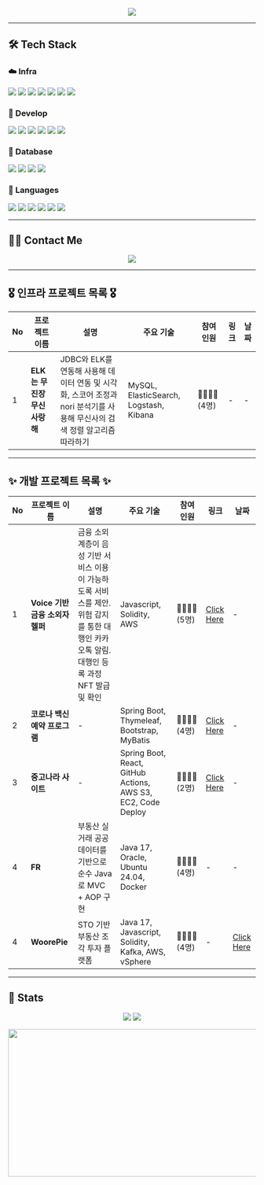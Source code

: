 <p align="center">
  <img src="https://capsule-render.vercel.app/api?type=soft&color=4b6cb7,e0eafc&height=150&section=header&text=Welcome%20to%20Ryan's%20Lab&fontColor=ffffff&fontSize=40&fontAlignY=40&desc=Back-End%20Developer%20%7C%20Maybe%20Infra%20Engineer&descAlignY=60&descAlign=50"/>
</p>

---

## 🛠 Tech Stack

### ☁️ Infra
<p>
  <img src="https://img.shields.io/badge/Amazon AWS-232F3E?style=for-the-badge&logo=amazonaws&logoColor=white"/>
  <img src="https://img.shields.io/badge/Docker-2496ED?style=for-the-badge&logo=docker&logoColor=white"/>
  <img src="https://img.shields.io/badge/Elasticsearch-005571?style=for-the-badge&logo=elasticsearch&logoColor=white"/>
  <img src="https://img.shields.io/badge/Kubernetes-326CE5?style=for-the-badge&logo=kubernetes&logoColor=white"/>
  <img src="https://img.shields.io/badge/Jenkins-D24939?style=for-the-badge&logo=jenkins&logoColor=white"/>
  <img src="https://img.shields.io/badge/Prometheus-E6522C?style=for-the-badge&logo=prometheus&logoColor=white"/>
  <img src="https://img.shields.io/badge/Kafka-231F20?style=for-the-badge&logo=apachekafka&logoColor=white"/>
</p>

### 🧠 Develop
<p>
  <img src="https://img.shields.io/badge/Spring Boot-6DB33F?style=for-the-badge&logo=springboot&logoColor=white"/>
  <img src="https://img.shields.io/badge/Spring Data JPA-59666C?style=for-the-badge&logo=spring&logoColor=white"/>
  <img src="https://img.shields.io/badge/JDBC-007396?style=for-the-badge&logo=java&logoColor=white"/>
  <img src="https://img.shields.io/badge/MyBatis-00618A?style=for-the-badge&logo=apache&logoColor=white"/>
  <img src="https://img.shields.io/badge/Node.js-339933?style=for-the-badge&logo=nodedotjs&logoColor=white"/>
  <img src="https://img.shields.io/badge/React-61DAFB?style=for-the-badge&logo=react&logoColor=black"/>
</p>

### 💾 Database
<p>
  <img src="https://img.shields.io/badge/MySQL-4479A1?style=for-the-badge&logo=mysql&logoColor=white"/>
  <img src="https://img.shields.io/badge/Oracle-F80000?style=for-the-badge&logo=oracle&logoColor=white"/>
  <img src="https://img.shields.io/badge/PostgreSQL-4169E1?style=for-the-badge&logo=postgresql&logoColor=white"/>
  <img src="https://img.shields.io/badge/Redis-DC382D?style=for-the-badge&logo=redis&logoColor=white"/>
</p>

### 🧬 Languages
<p>
  <img src="https://img.shields.io/badge/Java-007396?style=for-the-badge&logo=java&logoColor=white"/>
  <img src="https://img.shields.io/badge/C-A8B9CC?style=for-the-badge&logo=c&logoColor=black"/>
  <img src="https://img.shields.io/badge/C++-00599C?style=for-the-badge&logo=c%2B%2B&logoColor=white"/>
  <img src="https://img.shields.io/badge/Python-3776AB?style=for-the-badge&logo=python&logoColor=white"/>
  <img src="https://img.shields.io/badge/Javascript-F7DF1E?style=for-the-badge&logo=javascript&logoColor=black"/>
  <img src="https://img.shields.io/badge/Solidity-363636?style=for-the-badge&logo=solidity&logoColor=white"/>
</p>


---

## 🧑‍💻 Contact Me

<p align="center">
  <a href="https://cooolryan.tistory.com/"><img src="https://img.shields.io/badge/Tistory-000000?style=flat&logo=Tistory&logoColor=white"/></a>
</p>

---

## 🎖️ 인프라 프로젝트 목록 🎖️

| No | 프로젝트 이름 | 설명 | 주요 기술 | 참여 인원 | 링크 | 날짜 |
|----|---------------|------|-----------|----------|------|------|
| 1  | **ELK는 무진장 무신사랑해** | JDBC와 ELK를 연동해 사용해 데이터 연동 및 시각화, 스코어 조정과 nori 분석기를 사용해 무신사의 검색 정렬 알고리즘 따라하기 | MySQL, ElasticSearch, Logstash, Kibana | 👨‍👨‍👦‍👦 (4명) | - | - |

---

## ✨ 개발 프로젝트 목록 ✨

| No | 프로젝트 이름 | 설명 | 주요 기술 | 참여 인원 | 링크 | 날짜 |
|----|---------------|------|-----------|----------|------|------|
| 1 | **Voice 기반 금융 소외자 헬퍼** | 금융 소외 계층이 음성 기반 서비스 이용이 가능하도록 서비스를 제안. 위험 감지를 통한 대행인 카카오톡 알림. 대행인 등록 과정 NFT 발급 및 확인 | Javascript, Solidity, AWS | 👨‍👨‍👦‍👦 (5명) | [Click Here]([https://github.com/KW-gugugaga/DB_Vaccine](https://github.com/2025-PinTech-Hackathon/team01-blockchain)) | - |
| 2 | **코로나 백신 예약 프로그램** | - | Spring Boot, Thymeleaf, Bootstrap, MyBatis | 👨‍👨‍👦‍👦 (4명) | [Click Here](https://github.com/KW-gugugaga/DB_Vaccine) | - |
| 3 | **중고나라 사이트** | - | Spring Boot, React, GitHub Actions, AWS S3, EC2, Code Deploy | 👨‍👨‍👦‍👦 (2명) | [Click Here](https://github.com/CEDB2024/Joonggonara) | - |
| 4 | **FR** | 부동산 실거래 공공 데이터를 기반으로 순수 Java로 MVC + AOP 구현 | Java 17, Oracle, Ubuntu 24.04, Docker | 👨‍👨‍👦‍👦 (4명) | - | - |
| 4 | **WoorePie** | STO 기반 부동산 조각 투자 플랫폼 | Java 17, Javascript, Solidity, Kafka, AWS, vSphere | 👨‍👨‍👦‍👦 (4명) | - | [Click Here](https://github.com/orgs/woorepie/repositories) |


---

## 🏅 Stats

<p align="center">
  <img src="https://github-readme-stats.vercel.app/api?username=CooolRyan&bg_color=180,8dcea1,00000000&title_color=ffffff&text_color=ffffff"/>
  <img src="https://github-readme-stats.vercel.app/api/top-langs/?username=CooolRyan&layout=compact&bg_color=180,8dcea1,00000000&title_color=ffffff&text_color=ffffff"/>
</p>

<div align="center">
  <a href="https://www.gitanimals.org/en_US?utm_medium=image&utm_source=CooolRyan&utm_content=farm">
  <img
    src="https://render.gitanimals.org/farms/CooolRyan"
    width="600"
    height="300"
  />
  </a>
</div>
